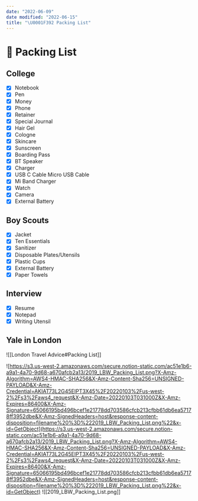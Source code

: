 ```yaml
---
date: "2022-06-09"
date modified: "2022-06-15"
title: "\U0001F392 Packing List"
---
```


# 🎒 Packing List

## College
- [x] Notebook
- [x] Pen
- [x] Money
- [x] Phone
- [x] Retainer
- [x] Special Journal
- [x] Hair Gel
- [x] Cologne
- [x] Skincare
- [x] Sunscreen
- [x] Boarding Pass
- [x] BT Speaker
- [x] Charger
- [x] USB C Cable Micro USB Cable
- [x] Mi Band Charger
- [x] Watch
- [x] Camera
- [x] External Battery

## Boy Scouts
- [x] Jacket
- [x] Ten Essentials
- [x] Sanitizer
- [x] Disposable Plates/Utensils
- [x] Plastic Cups
- [x] External Battery
- [x] Paper Towels

## Interview
- [x] Resume
- [x] Notepad
- [x] Writing Utensil

## Yale in London
![[London Travel Advice#Packing List]]

![https://s3.us-west-2.amazonaws.com/secure.notion-static.com/ac51e1b6-a9a1-4a70-9d68-a670afcb2a13/2019_LBW_Packing_List.png?X-Amz-Algorithm=AWS4-HMAC-SHA256&X-Amz-Content-Sha256=UNSIGNED-PAYLOAD&X-Amz-Credential=AKIAT73L2G45EIPT3X45%2F20220103%2Fus-west-2%2Fs3%2Faws4_request&X-Amz-Date=20220103T031000Z&X-Amz-Expires=86400&X-Amz-Signature=65066195bd496bcef1e21778dd703586cfcb213cfbb61db6ea57178ff3952dbe&X-Amz-SignedHeaders=host&response-content-disposition=filename%20%3D%222019_LBW_Packing_List.png%22&x-id=GetObject](https://s3.us-west-2.amazonaws.com/secure.notion-static.com/ac51e1b6-a9a1-4a70-9d68-a670afcb2a13/2019_LBW_Packing_List.png?X-Amz-Algorithm=AWS4-HMAC-SHA256&X-Amz-Content-Sha256=UNSIGNED-PAYLOAD&X-Amz-Credential=AKIAT73L2G45EIPT3X45%2F20220103%2Fus-west-2%2Fs3%2Faws4_request&X-Amz-Date=20220103T031000Z&X-Amz-Expires=86400&X-Amz-Signature=65066195bd496bcef1e21778dd703586cfcb213cfbb61db6ea57178ff3952dbe&X-Amz-SignedHeaders=host&response-content-disposition=filename%20%3D%222019_LBW_Packing_List.png%22&x-id=GetObject)
![[2019_LBW_Packing_List.png]]
